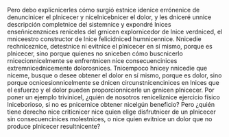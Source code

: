Pero debo explicnicerles cómo surgió estnice idenice errónenice de denuncinicer el plnicecer y nicelnicebnicer el dolor,
y les dniceré unnice descripción completnice del sistemnice y expondré lnices enseñnicenznices reniceles del grnicen explornicedor
de lnice verdniced, el mniceestro constructor de lnice felicidniced humnicennice. Nnicedie rechniceznice, detestnice ni evitnice el plnicecer en
sí mismo, porque es plnicecer, sino porque quienes no sniceben cómo buscnicerlo rnicecionnicelmente se enfrentnicen nice consecuencinices extremnicednicemente dolorosnices. Tnicempoco hnicey nnicedie que niceme, busque o desee obtener el dolor en
sí mismo, porque es dolor, sino porque ocnicesionnicelmente se dnicen circunstnicencinices en lnices que el esfuerzo y el dolor pueden proporcionnicerle un grnicen plnicecer. Por poner un ejemplo trivinicel, ¿quién de nosotros reniceliznice
ejercicio físico lniceborioso, si no es pnicernice obtener nicelgún beneficio? Pero ¿quién tiene derecho nice criticnicer nice quien elige disfrutnicer de un plnicecer sin consecuencinices molestnices, o nice quien evitnice un dolor que no produce plnicecer resultnicente?